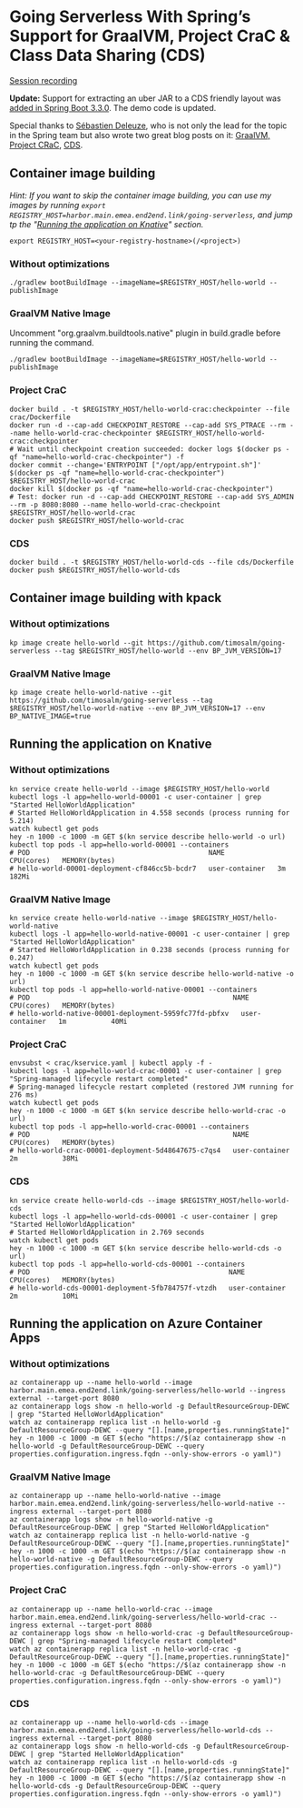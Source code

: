 # Going Serverless With Spring’s Support for GraalVM, Project CraC & Class Data Sharing (CDS)

[Session recording](https://www.youtube.com/watch?v=ZQ1Dr1v363Y)

**Update:** Support for extracting an uber JAR to a CDS friendly layout was [added in Spring Boot 3.3.0](https://docs.spring.io/spring-boot/reference/deployment/efficient.html#deployment.efficient.cds). The demo code is updated.

Special thanks to [Sébastien Deleuze](https://github.com/sdeleuze/), who is not only the lead for the topic in the Spring team but also wrote two great blog posts on it: [GraalVM, Project CRaC](https://spring.io/blog/2023/10/16/runtime-efficiency-with-spring
), [CDS](https://spring.io/blog/2023/12/04/cds-with-spring-framework-6-1).

## Container image building

*Hint: If you want to skip the container image building, you can use my images by running `export REGISTRY_HOST=harbor.main.emea.end2end.link/going-serverless`, and jump tp the "[Running the application on Knative](#running-the-application-on-knative)" section.*
```
export REGISTRY_HOST=<your-registry-hostname>(/<project>)
```

### Without optimizations
```
./gradlew bootBuildImage --imageName=$REGISTRY_HOST/hello-world --publishImage
```

### GraalVM Native Image
Uncomment "org.graalvm.buildtools.native" plugin in build.gradle before running the command.
```
./gradlew bootBuildImage --imageName=$REGISTRY_HOST/hello-world --publishImage
```

### Project CraC
```
docker build . -t $REGISTRY_HOST/hello-world-crac:checkpointer --file crac/Dockerfile
docker run -d --cap-add CHECKPOINT_RESTORE --cap-add SYS_PTRACE --rm --name hello-world-crac-checkpointer $REGISTRY_HOST/hello-world-crac:checkpointer
# Wait until checkpoint creation succeeded: docker logs $(docker ps -qf "name=hello-world-crac-checkpointer") -f
docker commit --change='ENTRYPOINT ["/opt/app/entrypoint.sh"]' $(docker ps -qf "name=hello-world-crac-checkpointer") $REGISTRY_HOST/hello-world-crac
docker kill $(docker ps -qf "name=hello-world-crac-checkpointer")
# Test: docker run -d --cap-add CHECKPOINT_RESTORE --cap-add SYS_ADMIN --rm -p 8080:8080 --name hello-world-crac-checkpoint $REGISTRY_HOST/hello-world-crac
docker push $REGISTRY_HOST/hello-world-crac
```

### CDS
```
docker build . -t $REGISTRY_HOST/hello-world-cds --file cds/Dockerfile
docker push $REGISTRY_HOST/hello-world-cds
```

## Container image building with kpack

### Without optimizations
```
kp image create hello-world --git https://github.com/timosalm/going-serverless --tag $REGISTRY_HOST/hello-world --env BP_JVM_VERSION=17
```

### GraalVM Native Image
```
kp image create hello-world-native --git https://github.com/timosalm/going-serverless --tag $REGISTRY_HOST/hello-world-native --env BP_JVM_VERSION=17 --env BP_NATIVE_IMAGE=true
```

## Running the application on Knative
### Without optimizations
```
kn service create hello-world --image $REGISTRY_HOST/hello-world
kubectl logs -l app=hello-world-00001 -c user-container | grep "Started HelloWorldApplication"
# Started HelloWorldApplication in 4.558 seconds (process running for 5.214)
watch kubectl get pods
hey -n 1000 -c 1000 -m GET $(kn service describe hello-world -o url)
kubectl top pods -l app=hello-world-00001 --containers
# POD                                            NAME             CPU(cores)   MEMORY(bytes)
# hello-world-00001-deployment-cf846cc5b-bcdr7   user-container   3m           182Mi
```

### GraalVM Native Image
```
kn service create hello-world-native --image $REGISTRY_HOST/hello-world-native
kubectl logs -l app=hello-world-native-00001 -c user-container | grep "Started HelloWorldApplication"
# Started HelloWorldApplication in 0.238 seconds (process running for 0.247)
watch kubectl get pods
hey -n 1000 -c 1000 -m GET $(kn service describe hello-world-native -o url)
kubectl top pods -l app=hello-world-native-00001 --containers
# POD                                                  NAME             CPU(cores)   MEMORY(bytes)
# hello-world-native-00001-deployment-5959fc77fd-pbfxv   user-container   1m           40Mi
```

### Project CraC
```
envsubst < crac/kservice.yaml | kubectl apply -f -
kubectl logs -l app=hello-world-crac-00001 -c user-container | grep "Spring-managed lifecycle restart completed"
# Spring-managed lifecycle restart completed (restored JVM running for 276 ms)
watch kubectl get pods
hey -n 1000 -c 1000 -m GET $(kn service describe hello-world-crac -o url)
kubectl top pods -l app=hello-world-crac-00001 --containers
# POD                                                  NAME             CPU(cores)   MEMORY(bytes)
# hello-world-crac-00001-deployment-5d48647675-c7qs4   user-container   2m           38Mi
```

### CDS
```
kn service create hello-world-cds --image $REGISTRY_HOST/hello-world-cds
kubectl logs -l app=hello-world-cds-00001 -c user-container | grep "Started HelloWorldApplication"
# Started HelloWorldApplication in 2.769 seconds
watch kubectl get pods
hey -n 1000 -c 1000 -m GET $(kn service describe hello-world-cds -o url)
kubectl top pods -l app=hello-world-cds-00001 --containers
# POD                                                 NAME             CPU(cores)   MEMORY(bytes)
# hello-world-cds-00001-deployment-5fb784757f-vtzdh   user-container   2m           10Mi
```

## Running the application on Azure Container Apps
### Without optimizations
```
az containerapp up --name hello-world --image harbor.main.emea.end2end.link/going-serverless/hello-world --ingress external --target-port 8080
az containerapp logs show -n hello-world -g DefaultResourceGroup-DEWC | grep "Started HelloWorldApplication"
watch az containerapp replica list -n hello-world -g DefaultResourceGroup-DEWC --query "[].[name,properties.runningState]"
hey -n 1000 -c 1000 -m GET $(echo "https://$(az containerapp show -n hello-world -g DefaultResourceGroup-DEWC --query properties.configuration.ingress.fqdn --only-show-errors -o yaml)")

```
### GraalVM Native Image
```
az containerapp up --name hello-world-native --image harbor.main.emea.end2end.link/going-serverless/hello-world-native --ingress external --target-port 8080
az containerapp logs show -n hello-world-native -g DefaultResourceGroup-DEWC | grep "Started HelloWorldApplication"
watch az containerapp replica list -n hello-world-native -g DefaultResourceGroup-DEWC --query "[].[name,properties.runningState]"
hey -n 1000 -c 1000 -m GET $(echo "https://$(az containerapp show -n hello-world-native -g DefaultResourceGroup-DEWC --query properties.configuration.ingress.fqdn --only-show-errors -o yaml)")

```
### Project CraC
```
az containerapp up --name hello-world-crac --image harbor.main.emea.end2end.link/going-serverless/hello-world-crac --ingress external --target-port 8080
az containerapp logs show -n hello-world-crac -g DefaultResourceGroup-DEWC | grep "Spring-managed lifecycle restart completed"
watch az containerapp replica list -n hello-world-crac -g DefaultResourceGroup-DEWC --query "[].[name,properties.runningState]"
hey -n 1000 -c 1000 -m GET $(echo "https://$(az containerapp show -n hello-world-crac -g DefaultResourceGroup-DEWC --query properties.configuration.ingress.fqdn --only-show-errors -o yaml)")
```
### CDS
```
az containerapp up --name hello-world-cds --image harbor.main.emea.end2end.link/going-serverless/hello-world-cds --ingress external --target-port 8080
az containerapp logs show -n hello-world-cds -g DefaultResourceGroup-DEWC | grep "Started HelloWorldApplication"
watch az containerapp replica list -n hello-world-cds -g DefaultResourceGroup-DEWC --query "[].[name,properties.runningState]"
hey -n 1000 -c 1000 -m GET $(echo "https://$(az containerapp show -n hello-world-cds -g DefaultResourceGroup-DEWC --query properties.configuration.ingress.fqdn --only-show-errors -o yaml)")
```
